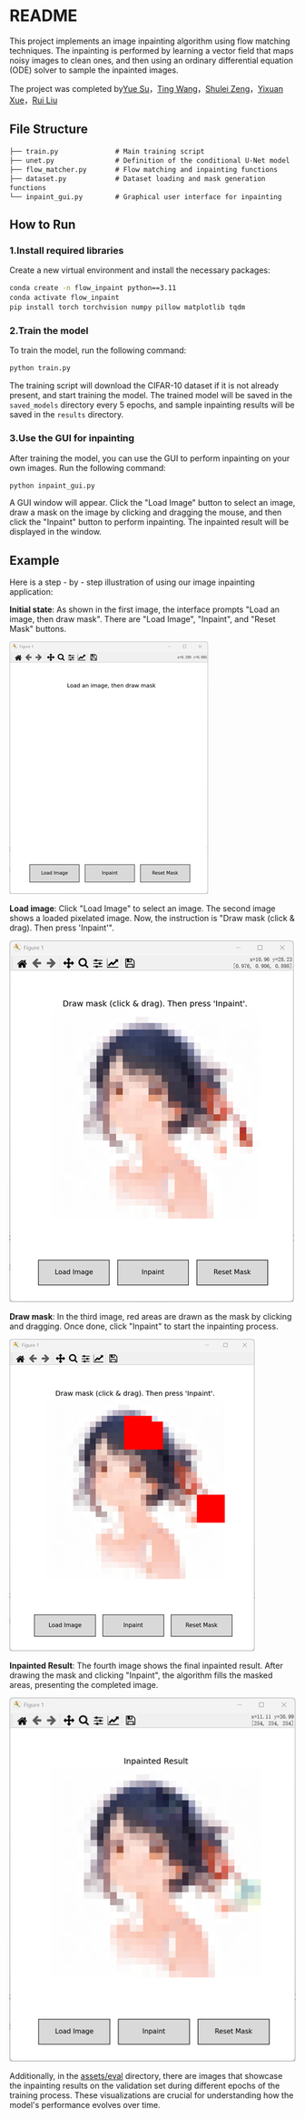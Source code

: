 # README

This project implements an image inpainting algorithm using flow matching techniques. The inpainting is performed by learning a vector field that maps noisy images to clean ones, and then using an ordinary differential equation (ODE) solver to sample the inpainted images.

The project was completed by[Yue Su](https://github.com/Selen-Suyue)，[Ting Wang](https://github.com/aiwtw)，[Shulei Zeng](https://github.com/SLEK1226)，[Yixuan Xue](https://github.com/02-darling-ops)，[Rui Liu](https://github.com/Asuna0930111)



## File Structure

```plaintext
├── train.py              # Main training script
├── unet.py               # Definition of the conditional U-Net model
├── flow_matcher.py       # Flow matching and inpainting functions
├── dataset.py            # Dataset loading and mask generation functions
└── inpaint_gui.py        # Graphical user interface for inpainting
```



## How to Run

### 1.Install required libraries

Create a new virtual environment and install the necessary packages:

```bash
conda create -n flow_inpaint python==3.11
conda activate flow_inpaint
pip install torch torchvision numpy pillow matplotlib tqdm
```

### 2.Train the model

To train the model, run the following command:

```bash
python train.py
```

The training script will download the CIFAR-10 dataset if it is not already present, and start training the model. The trained model will be saved in the `saved_models` directory every 5 epochs, and sample inpainting results will be saved in the `results` directory.

### 3.Use the GUI for inpainting

After training the model, you can use the GUI to perform inpainting on your own images. Run the following command:

```bash
python inpaint_gui.py
```

A GUI window will appear. Click the "Load Image" button to select an image, draw a mask on the image by clicking and dragging the mouse, and then click the "Inpaint" button to perform inpainting. The inpainted result will be displayed in the window.

## Example

Here is a step - by - step illustration of using our image inpainting application:

**Initial state**: As shown in the first image, the interface prompts "Load an image, then draw mask". There are "Load Image", "Inpaint", and "Reset Mask" buttons.

![Initial state](assets/others/1.png)

**Load image**: Click "Load Image" to select an image. The second image shows a loaded pixelated image. Now, the instruction is "Draw mask (click & drag). Then press 'Inpaint'".

![Load image](assets/others/2.png)

**Draw mask**: In the third image, red areas are drawn as the mask by clicking and dragging. Once done, click "Inpaint" to start the inpainting process.

![Draw mask](assets/others/3.png)

**Inpainted Result**: The fourth image shows the final inpainted result. After drawing the mask and clicking "Inpaint", the algorithm fills the masked areas, presenting the completed image.

![Inpainted Result](assets/others/4.png)

Additionally, in the [assets/eval](assets/eval) directory, there are images that showcase the inpainting results on the validation set during different epochs of the training process. These visualizations are crucial for understanding how the model's performance evolves over time.




